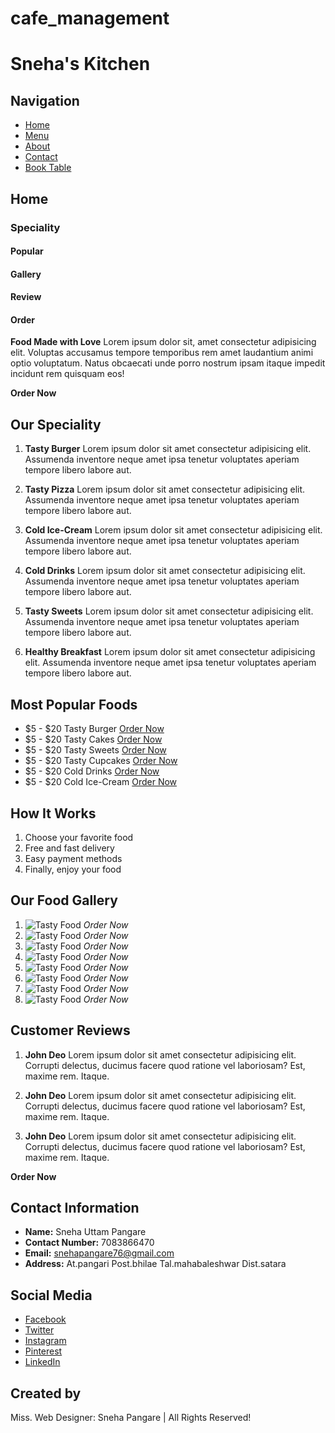 # cafe_management
# Sneha's Kitchen

## Navigation
- [Home](#)
- [Menu](#)
- [About](#)
- [Contact](#)
- [Book Table](#)

## Home
### Speciality
#### Popular
#### Gallery
#### Review
#### Order

**Food Made with Love**
Lorem ipsum dolor sit, amet consectetur adipisicing elit. Voluptas accusamus tempore temporibus rem amet laudantium animi optio voluptatum. Natus obcaecati unde porro nostrum ipsam itaque impedit incidunt rem quisquam eos!

**Order Now**

## Our Speciality
1. **Tasty Burger**
   Lorem ipsum dolor sit amet consectetur adipisicing elit. Assumenda inventore neque amet ipsa tenetur voluptates aperiam tempore libero labore aut.

2. **Tasty Pizza**
   Lorem ipsum dolor sit amet consectetur adipisicing elit. Assumenda inventore neque amet ipsa tenetur voluptates aperiam tempore libero labore aut.

3. **Cold Ice-Cream**
   Lorem ipsum dolor sit amet consectetur adipisicing elit. Assumenda inventore neque amet ipsa tenetur voluptates aperiam tempore libero labore aut.

4. **Cold Drinks**
   Lorem ipsum dolor sit amet consectetur adipisicing elit. Assumenda inventore neque amet ipsa tenetur voluptates aperiam tempore libero labore aut.

5. **Tasty Sweets**
   Lorem ipsum dolor sit amet consectetur adipisicing elit. Assumenda inventore neque amet ipsa tenetur voluptates aperiam tempore libero labore aut.

6. **Healthy Breakfast**
   Lorem ipsum dolor sit amet consectetur adipisicing elit. Assumenda inventore neque amet ipsa tenetur voluptates aperiam tempore libero labore aut.

## Most Popular Foods
- $5 - $20 Tasty Burger [Order Now](#)
- $5 - $20 Tasty Cakes [Order Now](#)
- $5 - $20 Tasty Sweets [Order Now](#)
- $5 - $20 Tasty Cupcakes [Order Now](#)
- $5 - $20 Cold Drinks [Order Now](#)
- $5 - $20 Cold Ice-Cream [Order Now](#)

## How It Works
1. Choose your favorite food
2. Free and fast delivery
3. Easy payment methods
4. Finally, enjoy your food

## Our Food Gallery


1. ![Tasty Food](![Capture5](https://github.com/snehapangare/cafe_management/assets/154306103/f08fc87b-2479-432c-88df-9f4cf72c7a80)) *Order Now*
2. ![Tasty Food](![Capture2](https://github.com/snehapangare/cafe_management/assets/154306103/9fa737c9-773b-4968-a70e-4daf8ebf170c)) *Order Now*
3. ![Tasty Food](![home-img](https://github.com/snehapangare/cafe_management/assets/154306103/0acb3a5f-286f-4226-b7b4-646433813211)) *Order Now*
4. ![Tasty Food](![Capture10](https://github.com/snehapangare/cafe_management/assets/154306103/c1906d23-2754-4cfb-ae4a-599d5a8fa09c)) *Order Now*
5. ![Tasty Food](![p-2](https://github.com/snehapangare/cafe_management/assets/154306103/42da79ae-fe2f-45e7-9782-d6bc6d8d1526)) *Order Now*
6. ![Tasty Food](![Capture15](https://github.com/snehapangare/cafe_management/assets/154306103/597d2e5a-8113-4a66-b699-82e17e414890)) *Order Now*
7. ![Tasty Food](![Capture4](https://github.com/snehapangare/cafe_management/assets/154306103/050f1172-5780-4b8d-ae16-742b2e76acb8)) *Order Now*
8. ![Tasty Food](![s-img-1](https://github.com/snehapangare/cafe_management/assets/154306103/a46476b4-75f8-4116-959e-55ecccf1826c)) *Order Now*

## Customer Reviews
1. **John Deo**
   Lorem ipsum dolor sit amet consectetur adipisicing elit. Corrupti delectus, ducimus facere quod ratione vel laboriosam? Est, maxime rem. Itaque.

2. **John Deo**
   Lorem ipsum dolor sit amet consectetur adipisicing elit. Corrupti delectus, ducimus facere quod ratione vel laboriosam? Est, maxime rem. Itaque.

3. **John Deo**
   Lorem ipsum dolor sit amet consectetur adipisicing elit. Corrupti delectus, ducimus facere quod ratione vel laboriosam? Est, maxime rem. Itaque.

**Order Now**

## Contact Information
- **Name:** Sneha Uttam Pangare
- **Contact Number:** 7083866470
- **Email:** snehapangare76@gmail.com
- **Address:** At.pangari Post.bhilae Tal.mahabaleshwar Dist.satara

## Social Media
- [Facebook](#)
- [Twitter](#)
- [Instagram](#)
- [Pinterest](#)
- [LinkedIn](#)

## Created by
Miss. Web Designer: Sneha Pangare | All Rights Reserved!
